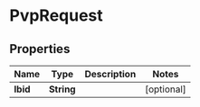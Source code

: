 

# PvpRequest


## Properties

| Name | Type | Description | Notes |
|------------ | ------------- | ------------- | -------------|
|**lbid** | **String** |  |  [optional] |



